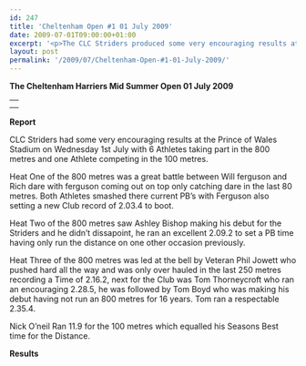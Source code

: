 ```yaml
---
id: 247
title: 'Cheltenham Open #1 01 July 2009'
date: 2009-07-01T09:00:00+01:00
excerpt: '<p>The CLC Striders produced some very encouraging results at the mid summer open held at the Prince of Wales stadium. Six athletes took part in the 800 metres and one Athlete competed in the 100 metres. Well done for your efforts in the heat!! Thanks to Rach, Liza and Mike for your support Brendan Ward, Club Chairman Cheltenham open #1 01 July 2009 Photos Report Results</p>'
layout: post
permalink: '/2009/07/Cheltenham-Open-#1-01-July-2009/'
---
```

**The Cheltenham Harriers Mid Summer Open 01 July 2009**</p> 

<table>
  <tr>
    <td>
    </td>
  </tr>
  
  <tr>
    <td>
    </td>
  </tr>
</table>

**<a name="Results"><a name="Report"></a>Report</a>**

CLC Striders had some very encouraging results at the Prince of Wales Stadium on Wednesday 1st July with 6 Athletes taking part in the 800 metres and one Athlete competing in the 100 metres.

Heat One of the 800 metres was a great battle between Will ferguson and Rich dare with ferguson coming out on top only catching dare in the last 80 metres. Both Athletes smashed there current PB&#8217;s with Ferguson also setting a new Club record of 2.03.4 to boot.

Heat Two of the 800 metres saw Ashley Bishop making his debut for the Striders and he didn&#8217;t dissapoint, he ran an excellent 2.09.2 to set a PB time having only run the distance on one other occasion previously.

Heat Three of the 800 metres was led at the bell by Veteran Phil Jowett who pushed hard all the way and was only over hauled in the last 250 metres recording a Time of 2.16.2, next for the Club was Tom Thorneycroft who ran an encouraging 2.28.5, he was followed by Tom Boyd who was making his debut having not run an 800 metres for 16 years. Tom ran a respectable 2.35.4.

Nick O&#8217;neil Ran 11.9 for the 100 metres which equalled his Seasons Best time for the Distance.

**<a name="Theresults"></a>Results**



<map name="100109w.jpg">
  <area shape="RECT" coords="677,27,696,48" alt="Race Winner" />
  
  <area shape="RECT" coords="379,28,393,45" alt="Sarah Greef" />
  
  <area shape="RECT" coords="354,28,368,46" alt="Rachel Vines" />
  
  <area shape="RECT" coords="303,28,318,46" alt="Anna Maughan" />
  
  <area shape="RECT" coords="206,28,220,46" alt="Dawn Addinall" />
  
  <area shape="RECT" coords="86,28,103,46" alt="Alex Evans" />
</map>

<map name="100109m.jpg">
  <area shape="RECT" coords="63,31,76,45" alt="Clive Scott" />
  
  <area shape="RECT" coords="112,32,121,44" alt="Paul Davies" />
  
  <area shape="RECT" coords="118,32,129,43" alt="Paul Stonuary" />
  
  <area shape="RECT" coords="223,29,236,47" alt="James Gibbs" />
  
  <area shape="RECT" coords="255,29,264,42" alt="David Smeath" />
  
  <area shape="RECT" coords="263,28,272,43" alt="Chris Hale" />
  
  <area shape="RECT" coords="275,31,288,45" alt="Rob Shute" />
  
  <area shape="RECT" coords="308,31,321,45" alt="Billy Bradshaw" />
  
  <area shape="RECT" coords="582,29,594,46" alt="Will Ferguson" />
  
  <area shape="RECT" coords="680,30,694,45" alt="Race Winner" />
</map>